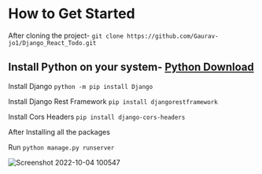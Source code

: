 # How to Get Started

After cloning the project- ```git clone https://github.com/Gaurav-jo1/Django_React_Todo.git```

## Install Python on your system- [Python Download](https://www.python.org/downloads/)

Install Django
```python -m pip install Django```

Install Django Rest Framework
```pip install djangorestframework```

Install Cors Headers
```pip install django-cors-headers```

After Installing all the packages

Run ``` python manage.py runserver ```

![Screenshot 2022-10-04 100547](https://user-images.githubusercontent.com/93304640/193735247-60f99b9a-e420-4c38-abe4-104bd416a640.png)
